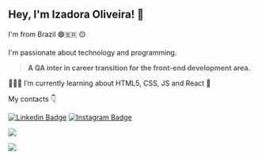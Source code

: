  ## Hey, I'm Izadora Oliveira! 👋
 
I'm from Brazil 🟢🇧🇷 🟡 

I'm passionate about technology and programming.

>**A QA inter in career transition for the front-end development area.**

👩🏽‍💻 I’m currently learning about HTML5, CSS, JS and React 🚀
 
My contacts 👇

[![Linkedin Badge](https://img.shields.io/badge/-Izadora%20Oliveira-751BF8?style=flat-square&logo=Linkedin&logoColor=white&link=https://www.linkedin.com/in/izadora-oliveira/)](https://www.linkedin.com/in/izadora-oliveira/) [![Instagram Badge](https://img.shields.io/badge/-Instagram-FC0053?style=flat-square&logo=Instagram&logoColor=white&link=https://www.instagram.com/iza.dev/)](https://www.instagram.com/iza.dev/)


<a href="#"><img src="https://github-readme-stats.vercel.app/api?username=iiizadora&show_icons=true&theme=radical" /></a>

<a href="#"><img src="https://github-readme-stats.vercel.app/api/top-langs/?username=iiizadora&layout=compact&theme=radical" /></a>


